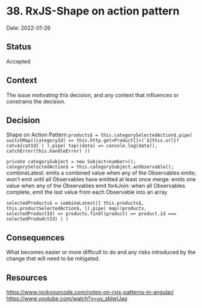 # 38. RxJS-Shape on action pattern

Date: 2022-01-26

## Status

Accepted

## Context

The issue motivating this decision, and any context that influences or constrains the decision.

## Decision

Shape on Action Pattern
``products$ = this.categorySelectedAction$.pipe(
  switchMap((categoryId) =>
    this.http.get<Product[]>(`${this.url}?cat=${catId}`)
  ).pipe(
    tap((data) => console.log(data)),
    catchError(this.handleError)
  ))``

``private categorySubject = new Subject<number>();
categorySelectedAction$ = this.categorySubject.asObservable();``
combineLatest: emits a combined value when any of the Observables emits; won’t emit until all Observables have emitted at least once
merge: emits one value when any of the Observables emit
forkJoin: when all Observables complete, emit the last value from each Observable into an array

``selectedProducts$ = combineLatest([
  this.products$,
  this.productSelectedAction$,
]).pipe(
  map((products, selectedProductId) =>
    products.find((product) => product.id === selectedProdudctId)
  )
)``

## Consequences

What becomes easier or more difficult to do and any risks introduced by the change that will need to be mitigated.
## Resources
https://www.rockyourcode.com/notes-on-rxjs-patterns-in-angular/
https://www.youtube.com/watch?v=uv_sblwIJag